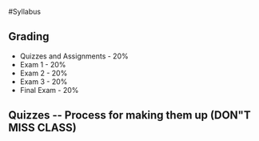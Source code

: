 #Syllabus

## Grading
- Quizzes and Assignments - 20%
- Exam 1 - 20%
- Exam 2 - 20%
- Exam 3 - 20%
- Final Exam - 20%

## Quizzes -- Process for making them up (**DON"T MISS CLASS**)
